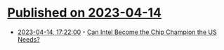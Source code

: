 # [Published on 2023-04-14](index.md)

* [2023-04-14, 17:22:00](https://tech.slashdot.org/story/23/04/14/1634253/can-intel-become-the-chip-champion-the-us-needs?utm_source=rss1.0mainlinkanon&utm_medium=feed) - [Can Intel Become the Chip Champion the US Needs?](https://tech.slashdot.org/story/23/04/14/1634253/can-intel-become-the-chip-champion-the-us-needs?utm_source=rss1.0mainlinkanon&utm_medium=feed)
